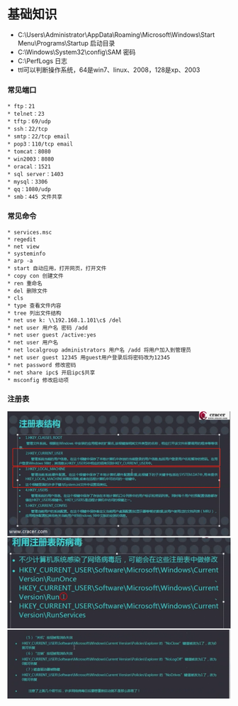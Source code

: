 # 基础知识

* C:\Users\Administrator\AppData\Roaming\Microsoft\Windows\Start Menu\Programs\Startup 启动目录
* C:\Windows\System32\config\SAM 密码
* C:\PerfLogs 日志
* ttl可以判断操作系统，64是win7、linux、2008，128是xp、2003


### 常见端口
    * ftp：21
    * telnet：23
    * tftp：69/udp
    * ssh：22/tcp
    * smtp：22/tcp email
    * pop3：110/tcp email
    * tomcat：8080
    * win2003：8080
    * oracal：1521
    * sql server：1403
    * mysql：3306
    * qq：1080/udp
    * smb：445 文件共享


### 常见命令
    * services.msc
    * regedit
    * net view
    * systeminfo
    * arp -a
    * start 自动应用，打开网页，打开文件
    * copy con 创建文件
    * ren 重命名
    * del 删除文件
    * cls
    * type 查看文件内容
    * tree 列出文件结构
    * net use k: \\192.168.1.101\c$ /del
    * net user 用户名 密码 /add
    * net user guest /active:yes 
    * net user 用户名
    * net localgroup administrators 用户名 /add 将用户加入到管理员
    * net user guest 12345 用guest用户登录后将密码改为12345
    * net password 修改密码
    * net share ipc$ 开启ipc$共享
    * msconfig 修改启动项
    
### 注册表

![常用注册表目录](../img/1553838794(1).jpg) 
![开机启动注册表](../img/1553838931(1).jpg) 
![常用注册表](../img/1553839160(1).jpg) 


